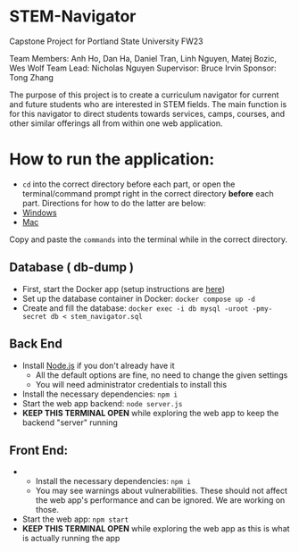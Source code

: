 # STEM-Navigator
Capstone Project for Portland State University FW23

Team Members:  Anh Ho, Dan Ha, Daniel Tran,
               Linh Nguyen, Matej Bozic, Wes Wolf
Team Lead:     Nicholas Nguyen
Supervisor:    Bruce Irvin
Sponsor:       Tong Zhang


The purpose of this project is to create a curriculum navigator for current
and future students who are interested in STEM fields.
The main function is for this navigator to direct students towards services,
camps, courses, and other similar offerings all from within one web application.


# How to run the application:
- `cd` into the correct directory before each part, or open the terminal/command
prompt right in the correct directory __before__ each part.
Directions for how to do the latter are below:
- [Windows](https://docs.google.com/document/d/1q8bqvd6FhOafz8Zxq68hQeaFpCEWgvlNUS7upZFeFrc/edit#heading=h.mids18vkm5wp)
- [Mac](https://support.apple.com/guide/terminal/open-new-terminal-windows-and-tabs-trmlb20c7888/mac )

Copy and paste the `commands` into the terminal while in the correct directory.

## Database ( db-dump )
- First, start the Docker app (setup instructions are [here](https://docs.google.com/document/d/1q8bqvd6FhOafz8Zxq68hQeaFpCEWgvlNUS7upZFeFrc/edit#heading=h.g7oil7w2sfn3))
- Set up the database container in Docker: `docker compose up -d`
- Create and fill the database: `docker exec -i db mysql -uroot -pmy-secret db < stem_navigator.sql`

## Back End
- Install [Node.js](https://nodejs.org/en/download/) if you don't already have it
  - All the default options are fine, no need to change the given settings
  - You will need administrator credentials to install this
- Install the necessary dependencies: `npm i`
- Start the web app backend: `node server.js`
- __KEEP THIS TERMINAL OPEN__ while exploring the web app to keep the backend "server" running

## Front End:
- - Install the necessary dependencies: `npm i`
  - You may see warnings about vulnerabilities. These should not affect the web app's
  performance and can be ignored. We are working on those.
- Start the web app: `npm start`
- __KEEP THIS TERMINAL OPEN__ while exploring the web app as this is what is actually running the app
